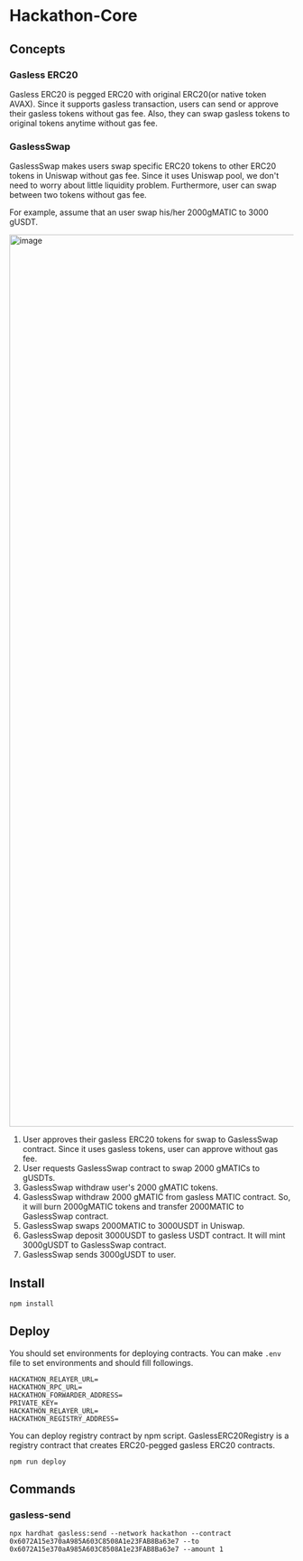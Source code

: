 # Hackathon-Core

## Concepts

### Gasless ERC20

Gasless ERC20 is pegged ERC20 with original ERC20(or native token AVAX). Since it supports gasless transaction, users can send or approve their 
gasless tokens without gas fee. Also, they can swap gasless tokens to original tokens anytime without gas fee.

### GaslessSwap

GaslessSwap makes users swap specific ERC20 tokens to other ERC20 tokens in Uniswap without gas fee. Since 
it uses Uniswap pool, we don't need to worry about little liquidity problem. Furthermore, user can swap
between two tokens without gas fee.

For example, assume that an user swap his/her 2000gMATIC to 3000 gUSDT.

<img width="1581" alt="image" src="https://github.com/web3oj-hackathon/hackathon-core/assets/26502092/37cb674a-4a09-4490-9558-d2e13e19d70c">

1. User approves their gasless ERC20 tokens for swap to GaslessSwap contract. Since it uses gasless tokens, user can approve without gas fee.
2. User requests GaslessSwap contract to swap 2000 gMATICs to gUSDTs.
3. GaslessSwap withdraw user's 2000 gMATIC tokens.
4. GaslessSwap withdraw 2000 gMATIC from gasless MATIC contract. So, it will burn 2000gMATIC tokens and transfer 2000MATIC to GaslessSwap contract.
5. GaslessSwap swaps 2000MATIC to 3000USDT in Uniswap.
6. GaslessSwap deposit 3000USDT to gasless USDT contract. It will mint 3000gUSDT to GaslessSwap contract.
7. GaslessSwap sends 3000gUSDT to user.

## Install

```
npm install
```

## Deploy

You should set environments for deploying contracts. You can make `.env` file to set environments and should fill followings.

```
HACKATHON_RELAYER_URL=
HACKATHON_RPC_URL=
HACKATHON_FORWARDER_ADDRESS=
PRIVATE_KEY=
HACKATHON_RELAYER_URL=
HACKATHON_REGISTRY_ADDRESS=
```

You can deploy registry contract by npm script. GaslessERC20Registry is a registry contract that creates 
ERC20-pegged gasless ERC20 contracts.

```
npm run deploy
```

## Commands

### gasless-send

```
npx hardhat gasless:send --network hackathon --contract 0x6072A15e370aA985A603C8508A1e23FAB8Ba63e7 --to 0x6072A15e370aA985A603C8508A1e23FAB8Ba63e7 --amount 1
```
